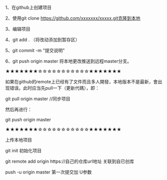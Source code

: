 1、在github上创建项目

2、使用git clone https://github.com/xxxxxxx/xxxxx.git克隆到本地

3、编辑项目

4、git add . （将改动添加到暂存区）

5、git commit -m "提交说明"

6、git push origin master 将本地更改推送到远程master分支。


★★★★★★★☆☆☆☆☆☆☆☆☆☆☆★★★★★★★

如果在github的remote上已经有了文件而且多人開發，本地版本不是最新，會出现错误。此时应当先pull一下（更新代碼），即：

git pull origin master  //同步项目 

然后再进行：

git push origin master


★★★★★★★☆☆☆☆☆☆☆☆☆☆☆★★★★★★★

上传本地项目 

git init  初始化项目

git remote add origin https://自己的仓库url地址   关联到自已创库

push -u origin master 第一次提交加 U参数
 


